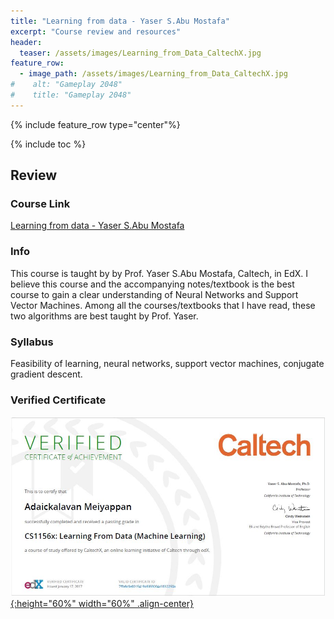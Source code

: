 ```yaml
---
title: "Learning from data - Yaser S.Abu Mostafa"
excerpt: "Course review and resources"
header:
  teaser: /assets/images/Learning_from_Data_CaltechX.jpg
feature_row:
  - image_path: /assets/images/Learning_from_Data_CaltechX.jpg
#    alt: "Gameplay 2048"
#    title: "Gameplay 2048"
---
```


{% include feature_row type="center"%}

{% include toc %}

## Review

### Course Link
<a href="https://www.edx.org/course/learning-data-introductory-machine-caltechx-cs1156x">Learning from data - Yaser S.Abu Mostafa</a>

### Info
This course is taught by by Prof. Yaser S.Abu Mostafa, Caltech, in EdX. I believe this course and the accompanying notes/textbook is the best course to gain a clear understanding of Neural Networks and Support Vector Machines. Among all the courses/textbooks that I have read, these two algorithms are best taught by Prof. Yaser.

### Syllabus
Feasibility of learning, neural networks, support vector machines, conjugate gradient descent.

<!--
### Repository
The [repository](https://github.com/Adaickalavan/Learning-from-Data-CS1156X-Yaser-S.Abu-Mostafa-CaltechX-EdX) consists of the following: 
* Lectures - Notes
* Homework - Answers
* Textbook - Chapters 6,7,8,9, and Appendix B, C
-->

### Verified Certificate
[![certificate](/assets/images/Learning_from_Data_CaltechX.jpg){:height="60%" width="60%" .align-center}](https://courses.edx.org/certificates/7ffb9c6e8015419b9359204d1612250a)
